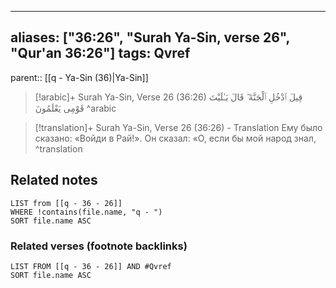 
---
aliases: ["36:26", "Surah Ya-Sin, verse 26", "Qur'an 36:26"]
tags: Qvref
---

parent:: [[q - Ya-Sin (36)|Ya-Sin]]

> [!arabic]+ Surah Ya-Sin, Verse 26 (36:26)
> <span class="quran-arabic">قِيلَ ٱدْخُلِ ٱلْجَنَّةَ ۖ قَالَ يَـٰلَيْتَ قَوْمِى يَعْلَمُونَ</span>
^arabic

> [!translation]+ Surah Ya-Sin, Verse 26 (36:26) - Translation
> Ему было сказано: «Войди в Рай!». Он сказал: «О, если бы мой народ знал,
^translation



## Related notes
```dataview
LIST from [[q - 36 - 26]]
WHERE !contains(file.name, "q - ")
SORT file.name ASC
```

### Related verses (footnote backlinks)
```dataview
LIST FROM [[q - 36 - 26]] AND #Qvref
SORT file.name ASC
```


